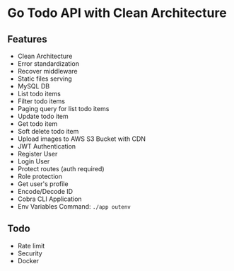 # Go Todo API with Clean Architecture

## Features
- Clean Architecture
- Error standardization
- Recover middleware
- Static files serving
- MySQL DB
- List todo items
- Filter todo items
- Paging query for list todo items
- Update todo item
- Get todo item
- Soft delete todo item
- Upload images to AWS S3 Bucket with CDN
- JWT Authentication
- Register User
- Login User
- Protect routes (auth required)
- Role protection
- Get user's profile
- Encode/Decode ID
- Cobra CLI Application
- Env Variables Command: ```./app outenv```
## Todo
- Rate limit
- Security
- Docker